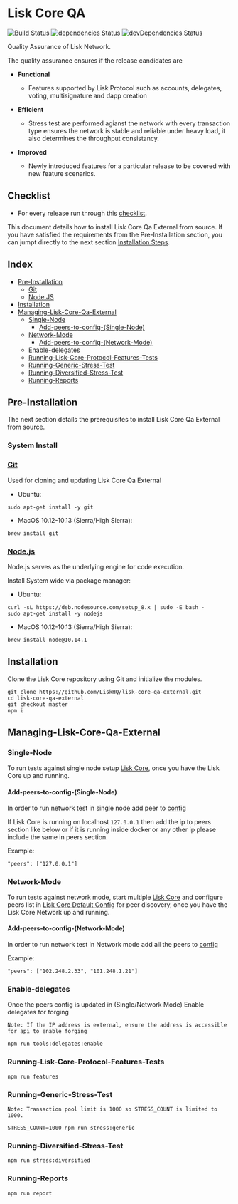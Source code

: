# Lisk Core QA
[![Build Status](https://jenkins.lisk.io/job/lisk-core-qa-external/job/master/2/badge/icon)](https://jenkins.lisk.io/job/lisk-core-qa-external/job/master/)
[![dependencies Status](https://david-dm.org/LiskHQ/lisk-core-qa-external/status.svg)](https://david-dm.org/LiskHQ/lisk-core-qa-external)
[![devDependencies Status](https://david-dm.org/LiskHQ/lisk-core-qa-external/dev-status.svg)](https://david-dm.org/LiskHQ/lisk-core-qa-external?type=dev)

Quality Assurance of Lisk Network.

The quality assurance ensures if the release candidates are

- **Functional**

  - Features supported by Lisk Protocol such as accounts, delegates, voting, multisignature and dapp creation

- **Efficient**

  - Stress test are performed agianst the network with every transaction type ensures the network is stable and reliable under heavy load, it also determines the throughput consistancy.

- **Improved**

  - Newly introduced features for a particular release to be covered with new feature scenarios.

## Checklist
* For every release run through this [checklist](docs/qa_round_template.md).

This document details how to install Lisk Core Qa External from source.
If you have satisfied the requirements from the Pre-Installation section, you can jumpt directly to the next section [Installation Steps](#installation).

## Index

* [Pre-Installation](#pre-installation)
  * [Git](#git)
  * [Node.JS](#nodejs)
* [Installation](#installation)
* [Managing-Lisk-Core-Qa-External](#managing-lisk-core-qa-external)
  * [Single-Node](#single-node)
    * [Add-peers-to-config-(Single-Node)](#add-peers-to-config-(single-node))
  * [Network-Mode](#network-mode)
    * [Add-peers-to-config-(Network-Mode)](#add-peers-to-config-(network-mode))
  * [Enable-delegates](#enable-delegates)
  * [Running-Lisk-Core-Protocol-Features-Tests](#running-lisk-core-protocol-features-tests)
  * [Running-Generic-Stress-Test](#running-generic-stress-test)
  * [Running-Diversified-Stress-Test](#running-diversified-stress-test)
  * [Running-Reports](#running-reports)

## Pre-Installation

The next section details the prerequisites to install Lisk Core Qa External from source.

### System Install

### [Git](https://github.com/git/git)

Used for cloning and updating Lisk Core Qa External

* Ubuntu:

```
sudo apt-get install -y git
```

* MacOS 10.12-10.13 (Sierra/High Sierra):

```
brew install git
```

### [Node.js](https://nodejs.org/)

Node.js serves as the underlying engine for code execution.

Install System wide via package manager:

* Ubuntu:

```
curl -sL https://deb.nodesource.com/setup_8.x | sudo -E bash -
sudo apt-get install -y nodejs
```

* MacOS 10.12-10.13 (Sierra/High Sierra):

```
brew install node@10.14.1
```

## Installation

Clone the Lisk Core repository using Git and initialize the modules.

```
git clone https://github.com/LiskHQ/lisk-core-qa-external.git
cd lisk-core-qa-external
git checkout master
npm i
```

## Managing-Lisk-Core-Qa-External

### Single-Node
To run tests against single node setup [Lisk Core](https://lisk.io/documentation/lisk-core/setup/source), once you have the Lisk Core up and running.

#### Add-peers-to-config-(Single-Node)
In order to run network test in single node add peer to [config](fixtures/config.json)

If Lisk Core is running on localhost `127.0.0.1` then add the ip to peers section like below or if it is running inside docker or any other ip please include the same in peers section.

Example:
```
"peers": ["127.0.0.1"]
```

### Network-Mode
To run tests against network mode, start multiple [Lisk Core](https://lisk.io/documentation/lisk-core/setup/source) and configure peers list in  [Lisk Core Default Config](https://github.com/LiskHQ/lisk/blob/e81cb2af687b2e3a4f3bd8e159d44c4750e42166/config/default/config.json#L62) for peer discovery, once you have the Lisk Core Network up and running.

#### Add-peers-to-config-(Network-Mode)
In order to run network test in Network mode add all the peers to [config](fixtures/config.json)

Example:
```
"peers": ["102.248.2.33", "101.248.1.21"]
```

### Enable-delegates
Once the peers config is updated in (Single/Network Mode) Enable delegates for forging

`Note: If the IP address is external, ensure the address is accessible for api to enable forging`
```
npm run tools:delegates:enable
```

### Running-Lisk-Core-Protocol-Features-Tests
```
npm run features
```

### Running-Generic-Stress-Test
`Note: Transaction pool limit is 1000 so STRESS_COUNT is limited to 1000.`
```
STRESS_COUNT=1000 npm run stress:generic
```

### Running-Diversified-Stress-Test
```
npm run stress:diversified
```

### Running-Reports
```
npm run report
```
